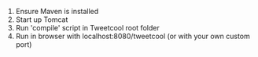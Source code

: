 1. Ensure Maven is installed
2. Start up Tomcat
3. Run 'compile' script in Tweetcool root folder
4. Run in browser with localhost:8080/tweetcool (or with your own custom port)
